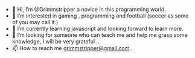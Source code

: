 - 👋 Hi, I’m @Grimmstripper a novice in this programming world.
- 👀 I’m interested in gaming , programming and football (soccer as some of you may call it.)
- 🌱 I’m currently learning javascript and looking forward to learn more.
- 💞️ I’m looking for someone who can teach me and help me grasp some knowledge, I will be very grateful ...
- 📫 How to reach me grimmstripper@gmail.com...

<!---
Grimmstripper/Grimmstripper is a ✨ special ✨ repository because its `README.md` (this file) appears on your GitHub profile.
You can click the Preview link to take a look at your changes.
--->

